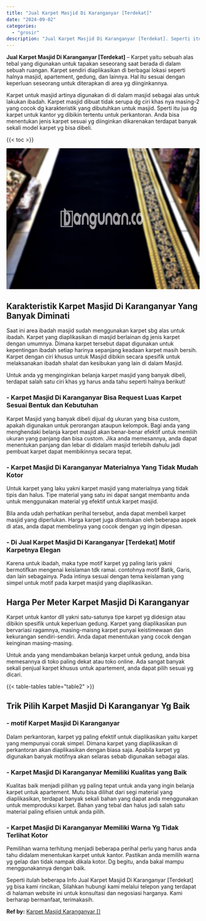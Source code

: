 ```yaml
---
title: "Jual Karpet Masjid Di Karanganyar [Terdekat]"
date: "2024-09-02"
categories: 
  - "grosir"
description: "Jual Karpet Masjid Di Karanganyar [Terdekat]. Seperti itulah beberapa Info Jual Karpet Masjid Di Karanganyar [Terdekat] yg bisa kami rincikan, Silahkan hub..."
---
```


**Jual Karpet Masjid Di Karanganyar \[Terdekat\]** – Karpet yaitu sebuah alas tebal yang digunakan untuk tapakan seseorang saat berada di dalam sebuah ruangan. Karpet sendiri diaplikasikan di berbagai lokasi seperti halnya masjid, apartement, gedung, dan lainnya. Hal itu sesuai dengan keperluan seseorang untuk diterapkan di area yg diinginkannya.

Karpet untuk masjid artinya digunakan di di dalam masjid sebagai alas untuk lakukan ibadah. Karpet masjid dibuat tidak serupa dg ciri khas nya masing-2 yang cocok dg karakteristik yang dibutuhkan untuk masjid. Sperti itu jua dg karpet untuk kantor yg dibikin tertentu untuk perkantoran. Anda bisa menentukan jenis karpet sesuai yg diinginkan dikarenakan terdapat banyak sekali model karpet yg bisa dibeli.

{{< toc >}}

![Jual Karpet Masjid Di Karanganyar [Terdekat]](/images/grosir-karpet-murah-78.png)

## Karakteristik Karpet Masjid Di Karanganyar Yang Banyak Diminati

Saat ini area ibadah masjid sudah menggunakan karpet sbg alas untuk ibadah. Karpet yang diaplikasikan di masjid berlainan dg jenis karpet dengan umumnya. Dimana karpet tersebut dapat digunakan untuk kepentingan ibadah setiap harinya sepanjang keadaan karpet masih bersih. Karpet dengan ciri khusus untuk Masjid dibikin secara spesifik untuk melaksanakan ibadah shalat dan kesibukan yang lain di dalam Masjid.

Untuk anda yg menginginkan belanja karpet masjid yang banyak dibeli, terdapat salah satu ciri khas yg harus anda tahu seperti halnya berikut!

### \- Karpet Masjid Di Karanganyar Bisa Request Luas Karpet Sesuai Bentuk dan Kebutuhan

Karpet Masjid yang banyak dibeli dijual dg ukuran yang bisa custom, apakah digunakan untuk perorangan ataupun kelompok. Bagi anda yang menghendaki belanja karpet masjid akan benar-benar efektif untuk memliih ukuran yang panjang dan bisa custom. Jika anda memesannya, anda dapat menentukan panjang dan lebar di didalam masjid terlebih dahulu jadi pembuat karpet dapat membikinnya secara tepat.

### \- Karpet Masjid Di Karanganyar Materialnya Yang Tidak Mudah Kotor

Untuk karpet yang laku yakni karpet masjid yang materialnya yang tidak tipis dan halus. Tipe material yang satu ini dapat sangat membantu anda untuk menggunakan material yg efektif untuk karpet masjid.

Bila anda udah perhatikan perihal tersebut, anda dapat membeli karpet masjid yang diperlukan. Harga karpet juga ditentukan oleh beberapa aspek di atas, anda dapat membelinya yang cocok dengan yg ingin dipesan.

### \- Di Jual Karpet Masjid Di Karanganyar \[Terdekat\] Motif Karpetnya Elegan

Karena untuk ibadah, maka type motif karpet yg paling laris yakni bermotifkan mengenai keislaman tdk ramai. contohnya motif Batik, Garis, dan lain sebagainya. Pada intinya sesuai dengan tema keislaman yang simpel untuk motif pada karpet masjid yang diaplikasikan.

## Harga Per Meter Karpet Masjid Di Karanganyar

Karpet untuk kantor dll yakni satu-satunya tipe karpet yg didesign atau dibikin spesifik untuk keperluan gedung. Karpet yang diaplikasikan pun bervariasi ragamnya, masing-maisng karpet punyai keistimewaan dan kekurangan sendiri-sendiri. Anda dapat menentukan yang cocok dengan keinginan masing-masing.

Untuk anda yang mendambakan belanja karpet untuk gedung, anda bisa memesannya di toko paling dekat atau toko online. Ada sangat banyak sekali penjual karpet khusus untuk apartement, anda dapat pilih sesuai yg dicari.

{{< table-tables table="table2" >}}

## Trik Pilih Karpet Masjid Di Karanganyar Yg Baik

### \- motif Karpet Masjid Di Karanganyar

Dalam perkantoran, karpet yg paling efektif untuk diaplikasikan yaitu karpet yang mempunyai corak simpel. Dimana karpet yang diaplikasikan di perkantoran akan diaplikasikan dengan biasa saja. Apabila karpet yg digunakan banyak motifnya akan selaras sebab digunakan sebagai alas.

### \- Karpet Masjid Di Karanganyar Memiliki Kualitas yang Baik

Kualitas baik menjadi pilihan yg paling tepat untuk anda yang ingin belanja karpet untuk apartement. Mutu bisa dilihat dari segi material yang diaplikasikan, terdapat banyak sekali bahan yang dapat anda menggunakan untuk memproduksi karpet. Bahan yang tebal dan halus jadi salah satu material paling efisien untuk anda pilih.

### \- Karpet Masjid Di Karanganyar Memiliki Warna Yg Tidak Terlihat Kotor

Pemilihan warna terhitung menjadi beberapa perihal perlu yang harus anda tahu didalam menentukan karpet untuk kantor. Pastikan anda memilih warna yg gelap dan tidak nampak dikala kotor. Dg begitu, anda bakal mampu menggunakannya dengan baik.

Seperti itulah beberapa Info Jual Karpet Masjid Di Karanganyar \[Terdekat\] yg bisa kami rincikan, Silahkan hubungi kami melalui telepon yang terdapat di halaman website ini untuk konsultasi dan negosiasi harganya. Kami berharap bermanfaat, terimakasih.

**Ref by:**  [Karpet Masjid Karanganyar []](https://id.wikipedia.org/wiki/Karpet)
